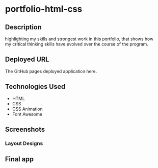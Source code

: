 # portfolio-html-css

## Description

highlighting my skills and strongest work in this portfolio, that shows how my critical thinking skills have evolved over the course of the program.

## Deployed URL

The GitHub pages deployed application here.

## Technologies Used

- HTML
- CSS
- CSS Animation
- Font Awesome

## Screenshots

### Layout Designs

## Final app
